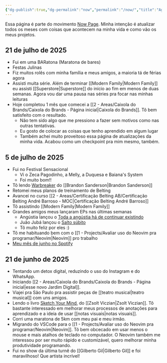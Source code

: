 ```yaml
---
{"dg-publish":true,"dg-permalink":"now","permalink":"/now/","title":"Agora","pinned":true,"created":"2025-06-21T19:34:28.521-03:00","updated":"2025-07-21T23:46:33.758-03:00"}
---
```


Essa página é parte do movimento [Now Page](https://nownownow.com/about). Minha intenção é atualizar todos os meses com coisas que acontecem na minha vida e como vão os meus projetos.

## 21 de julho de 2025

- Fui em uma BARatona (Maratona de bares)
- Festas Julinas
- Fiz muitos rolês com minha família e meus amigos, a maioria tá de férias agora
- Assisti muita série. Além de terminar [[Modern Family\|Modern Family]] eu assisti [[Superstore\|Superstore]] do início ao fim em menos de duas semanas. Agora vou dar uma pausa nas séries pra focar nas minhas leituras
- Hoje completou 1 mês que comecei a [[2 - Areas/Caixola do Brands/Caixola do Brands - Página inicial\|Caixola do Brands]]. Tô bem satisfeito com o resultado.
    - Não tem sido algo que me pressiono a fazer sem motivos como nas outras tentativas.
    - Eu gosto de colocar as coisas que tenho aprendido em algum lugar
    - Também achei muito proveitoso essa página de atualizações da minha vida. Acabou como um checkpoint pra mim mesmo, também.
## 5 de julho de 2025

- Fui no Festival Sensacional
    - Vi o Zeca Pagodinho, a Melly, a Duquesa e Baiana's System
    - Foi muito bom!!
- Tô lendo [Warbreaker](https://www.brandonsanderson.com/blogs/blog/warbreaker-rights-and-downloads) do [[Brandon Sanderson\|Brandon Sanderson]]
- Retomei meus planos de treinamento de Belting
- Avancei no curso [[2 - Areas/Certificação Belting AB/Certificação Belting André Barroso - MOC\|Certificação Belting André Barroso]]
- Tô assistindo [[Modern Family\|Modern Family]]
- Grandes amigos meus lançaram EPs nas últimas semanas
    - Angústia lançou o [Toda a angústia há de continuar existindo](https://open.spotify.com/album/41MrxicPqPTjQfNAgYUPe4?si=hBqvK9h1RpuSXbUueH9Ndg)
    - Juão Jubá lançou o [Salto súbito](https://open.spotify.com/album/1ckFaQVy5vfvkEuoscAI9Y?si=b-tIr3zhS9-uVreMl72uxQ)
    - Tô muito feliz por eles :)
- Tô me habituando bem com o [[1 - Projects/Avaliar uso do Neovim pra programar/Neovim\|Neovim]] pro trabalho
- [Meu mês de junho no Spotify](https://open.spotify.com/listeningstats/share/72njfwGhV39v44U8FEVOJ9?si=spfNlAdZTiuxb2Ux_maYLw&lang=pt&uri=spotify%3Alisteningstats)
## 21 de junho de 2025

- Tentando um detox digital, reduzindo o uso do Instagram e do WhatsApp.
- Iniciando [[2 - Areas/Caixola do Brands/Caixola do Brands - Página inicial\|esse novo Jardim Digital]].
- Viajei pra São Paulo pra assistir peças de [[teatro musical\|teatro musical]] com uns amigos.
- Lendo o livro [Sketch Your Mind](https://sketch-your-mind.com/), do [[Zsolt Viczian\|Zsolt Viczian]]. Tô bastante interessado em melhorar meus processos de anotações para aprendizado e a ideia de usar [[notas visuais\|notas visuais]].
- Corri uma maratona de 5km com meu pai e meu irmão.
- Migrando do VSCode para o [[1 - Projects/Avaliar uso do Neovim pra programar/Neovim\|Neovim]]. Tô bem obcecado em usar menos o mouse e mais atalhos de teclado no computador. O Neovim também me interessou por ser muito rápido e customizável, quero melhorar minha produtividade programando.
- Fui no show da última turnê do [[Gilberto Gil\|Gilberto Gil]] e foi maravilhoso! Que artista incrível!